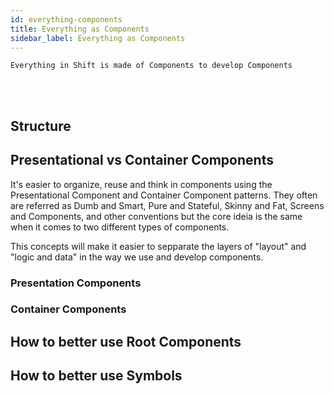 ```yaml
---
id: everything-components
title: Everything as Components
sidebar_label: Everything as Components
---
```

`Everything in Shift is made of Components to develop Components`


<br><br>

## Structure

## Presentational vs Container Components
It's easier to organize, reuse and think in components using the Presentational Component and Container Component patterns. They often are referred as Dumb and Smart, Pure and Stateful, Skinny and Fat, Screens and Components, and other conventions but the core ideia is the same when it comes to two different types of components.

This concepts will make it easier to sepparate the layers of "layout" and "logic and data" in the way we use and develop components.

### Presentation Components

### Container Components


## How to better use Root Components

## How to better use Symbols
